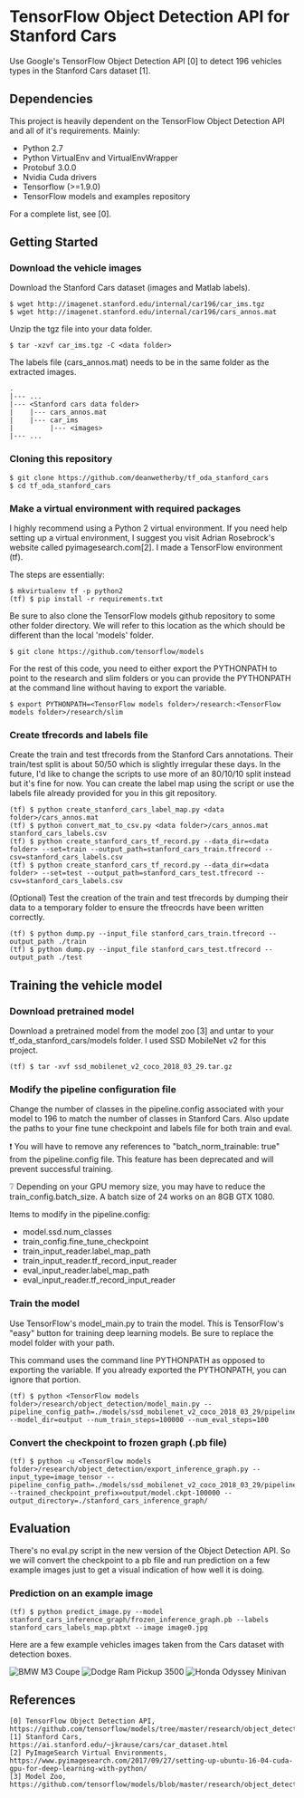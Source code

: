 # TensorFlow Object Detection API for Stanford Cars

Use Google's TensorFlow Object Detection API [0] to detect 196 vehicles types in the Stanford Cars dataset [1]. 

## Dependencies

This project is heavily dependent on the TensorFlow Object Detection API and all of it's requirements. Mainly:

* Python 2.7
* Python VirtualEnv and VirtualEnvWrapper
* Protobuf 3.0.0
* Nvidia Cuda drivers
* Tensorflow (>=1.9.0)
* TensorFlow models and examples repository

For a complete list, see [0].

## Getting Started

### Download the vehicle images 

Download the Stanford Cars dataset (images and Matlab labels).

```
$ wget http://imagenet.stanford.edu/internal/car196/car_ims.tgz
$ wget http://imagenet.stanford.edu/internal/car196/cars_annos.mat 
```

Unzip the tgz file into your data folder. 
```
$ tar -xzvf car_ims.tgz -C <data folder>
```

The labels file (cars_annos.mat) needs to be in the same folder as the extracted images.

	.
	|--- ...
	|--- <Stanford cars data folder>
	|    |--- cars_annos.mat
	|    |--- car_ims
	|         |--- <images>
	|--- ...

### Cloning this repository

```
$ git clone https://github.com/deanwetherby/tf_oda_stanford_cars
$ cd tf_oda_stanford_cars
```

### Make a virtual environment with required packages

I highly recommend using a Python 2 virtual environment. If you need help setting up a virtual environment, I suggest you visit Adrian Rosebrock's website called pyimagesearch.com[2]. I made a TensorFlow environment (tf).

The steps are essentially:
```
$ mkvirtualenv tf -p python2
(tf) $ pip install -r requirements.txt
```

Be sure to also clone the TensorFlow models github repository to some other folder directory. We will refer to this location as the <TensorFlow models folder> which should be different than the local 'models' folder.

```
$ git clone https://github.com/tensorflow/models 
```

For the rest of this code, you need to either export the PYTHONPATH to point to the research and slim folders or you can provide the PYTHONPATH at the command line without having to export the variable.

```
$ export PYTHONPATH=<TensorFlow models folder>/research:<TensorFlow models folder>/research/slim
```

### Create tfrecords and labels file

Create the train and test tfrecords from the Stanford Cars annotations. Their train/test split is about 50/50 which is slightly irregular these days. In the future, I'd like to change the scripts to use more of an 80/10/10 split instead but it's fine for now. You can create the label map using the script or use the labels file already provided for you in this git repository. 

```
(tf) $ python create_stanford_cars_label_map.py <data folder>/cars_annos.mat
(tf) $ python convert_mat_to_csv.py <data folder>/cars_annos.mat stanford_cars_labels.csv
(tf) $ python create_stanford_cars_tf_record.py --data_dir=<data folder> --set=train --output_path=stanford_cars_train.tfrecord --csv=stanford_cars_labels.csv
(tf) $ python create_stanford_cars_tf_record.py --data_dir=<data folder> --set=test --output_path=stanford_cars_test.tfrecord --csv=stanford_cars_labels.csv
```

(Optional) Test the creation of the train and test tfrecords by dumping their data to a temporary folder to ensure the tfreocrds have been written correctly.

```
(tf) $ python dump.py --input_file stanford_cars_train.tfrecord --output_path ./train 
(tf) $ python dump.py --input_file stanford_cars_test.tfrecord --output_path ./test 
```

## Training the vehicle model

### Download pretrained model

Download a pretrained model from the model zoo [3] and untar to your tf_oda_stanford_cars/models folder. I used SSD MobileNet v2 for this project.

```
(tf) $ tar -xvf ssd_mobilenet_v2_coco_2018_03_29.tar.gz
```

### Modify the pipeline configuration file

Change the number of classes in the pipeline.config associated with your model to 196 to match the number of classes in Stanford Cars. Also update the paths to your fine tune checkpoint and labels file for both train and eval. 

:exclamation: You will have to remove any references to "batch_norm_trainable: true" from the pipeline.config file. This feature has been deprecated and will prevent successful training.

:grey_question: Depending on your GPU memory size, you may have to reduce the train_config.batch_size. A batch size of 24 works on an 8GB GTX 1080.

Items to modify in the pipeline.config:
* model.ssd.num_classes
* train_config.fine_tune_checkpoint
* train_input_reader.label_map_path
* train_input_reader.tf_record_input_reader
* eval_input_reader.label_map_path
* eval_input_reader.tf_record_input_reader


### Train the model

Use TensorFlow's model_main.py to train the model. This is TensorFlow's "easy" button for training deep learning models. Be sure to replace the model folder with your path.

This command uses the command line PYTHONPATH as opposed to exporting the variable. If you already exported the PYTHONPATH, you can ignore that portion.

```
(tf) $ python <TensorFlow models folder>/research/object_detection/model_main.py --pipeline_config_path=./models/ssd_mobilenet_v2_coco_2018_03_29/pipeline.config --model_dir=output --num_train_steps=100000 --num_eval_steps=100
```

### Convert the checkpoint to frozen graph (.pb file)

```
(tf) $ python -u <TensorFlow models folder>/research/object_detection/export_inference_graph.py --input_type=image_tensor --pipeline_config_path=./models/ssd_mobilenet_v2_coco_2018_03_29/pipeline.config --trained_checkpoint_prefix=output/model.ckpt-100000 --output_directory=./stanford_cars_inference_graph/
```

## Evaluation

There's no eval.py script in the new version of the Object Detection API. So we will convert the checkpoint to a pb file and run prediction on a few example images just to get a visual indication of how well it is doing.

### Prediction on an example image


```
(tf) $ python predict_image.py --model stanford_cars_inference_graph/frozen_inference_graph.pb --labels stanford_cars_labels_map.pbtxt --image image0.jpg 
```

Here are a few example vehicles images taken from the Cars dataset with detection boxes.

![BMW M3 Coupe](results/002761.jpg)
![Dodge Ram Pickup 3500](results/006986.jpg)
![Honda Odyssey Minivan](results/010354.jpg)


## References

```
[0] TensorFlow Object Detection API, https://github.com/tensorflow/models/tree/master/research/object_detection
[1] Stanford Cars, https://ai.stanford.edu/~jkrause/cars/car_dataset.html
[2] PyImageSearch Virtual Environments, https://www.pyimagesearch.com/2017/09/27/setting-up-ubuntu-16-04-cuda-gpu-for-deep-learning-with-python/
[3] Model Zoo, https://github.com/tensorflow/models/blob/master/research/object_detection/g3doc/detection_model_zoo.md
```

